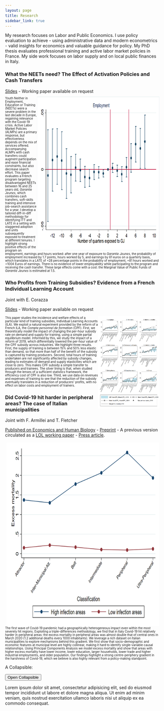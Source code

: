 ```yaml
---
layout: page
title: Research
sidebar_link: true
---
```


<p class="message">
  My research focuses on Labor and Public Economics. I use policy evaluation to achieve - using administrative data and modern econometrics - valid insights for economics and valuable guidance for policy. My PhD thesis evaluates professional training and active labor market policies in France. My side work focuses on labor supply and on local public finances in Italy. 
</p>

<h3>What the NEETs need? The Effect of Activation Policies and Cash Transfers</h3> <a href="slides_jun2021.pdf">Slides</a> - Working paper available on request

<p style="font-size:70%"><img src="gj.png" ALIGN="right" width="400" height="500">Youth Neither in Employment, Education or Training (NEETs) were a severe problem in the last decade in Europe, regaining relevance with the Covid-19 crisis. Active Labor Market Policies (ALMPs) are a primary response, but effectiveness depends on the mix of services offered. Accompanying ALMPs with cash transfers could augment participation and ease financial constraints, but also decrease search effort. This paper evaluates a French program targeting disadvantaged NEETs between 16 and 25 years old, <i>Garantie Jeunes</i>, which combines cash transfers, soft-skills training and intensive job-search assistance for a year. I develop a tailored diff-in-diff methodology for identifying ITT and LATE in a setting with staggered adoption and units subsequently exposed to treatment at different tenures. I highlight strong positive effects of the program on employment, earnings and hours worked: after one year of exposure to <i>Garantie Jeunes</i>, the probability of employment increased by 1.7 points, hours worked by 5, and earnings by 61 euros on a quarterly basis, which translates in a LATE of +28 percentage points in the probability of employment, +81 hours worked and +1004 Euros of earnings. There is no evidence of lower employability while participating to the program and receiving the cash transfer. These large effects come with a cost: the Marginal Value of Public Funds of <i>Garantie Jeunes</i> is estimated at 1.5. </p>

<h3>Who Profits from Training Subsidies? Evidence from a French Individual Learning Account</h3> 
Joint with E. Corazza 

<a href="presentation_chaire_nov2020.pdf">Slides</a> - Working paper available on request

<p style="font-size:70%"><img src="treatment.png" ALIGN="right" width="200" height="300">This paper studies the incidence and welfare effects of a particular kind of training subsidies, Individual Learning Accounts (ILA). We exploit a natural experiment provided by the reform of a French ILA, the <i>Compte personnel de formation</i> (CPF). First, we theoretically model the impact of changing the per-hour subsidy rate on demand and supply for training, using a simple partial equilibrium model. Informed by this, we study the impact of a reform of 2019, which differentially lowered the per-hour value of the CPF subsidy across industries. We highlight three results. First, the supply of training is between 15% and 50% less elastic than demand, so that more than half of the benefit of the subsidy is captured by training producers. Second, total hours of training undertaken are not significantly affected by subsidy changes, leading to estimates of demand and supply elasticities which are close to zero. This makes CPF subsidy a simple transfer to producers and trainees. The silver lining is that, when studied through the lenses of a sufficient statistics framework, the efficiency cost of CPF is also low. Third, we use data on revenues and expenses of training to see that the reduction of the subsidy eventually translates in a reduction of producers' profits, with no effect on labor costs and employment of trainers.</p>

<h3>Did Covid-19 hit harder in peripheral areas? The case of Italian municipalities</h3>  

Joint with F. Armillei and T. Fletcher 

<a href="https://www.sciencedirect.com/science/article/pii/S1570677X21000423">Published on Economics and Human Biology</a> - <a href="Covid_Paper_2_0___Published (1).pdf">Preprint</a> - A previous version circulated as a <a href="https://www.localopportunitieslab.it/wp-content/uploads/2020/10/Covid_paper-4.pdf">LOL working paper</a> - <a href="https://www.lavoce.info/archives/69032/dai-dati-comunali-una-mappa-del-rischio-coronavirus/">Press article</a>.

  <p style="font-size:70%"><img src="extra_march_by_classe.png" ALIGN="right" width="500" height="600">The first wave of Covid-19 pandemic had a geographically heterogeneous impact even within the most severely hit regions. Exploiting a triple-differences methodology, we find that in Italy Covid-19 hit relatively harder in peripheral areas: the excess mortality in peripheral areas was almost double that of central ones in March 2020 (1.2 additional deaths every 1000 inhabitants). We leverage a rich dataset on Italian municipalities to explore mechanisms behind this gradient. We first show that socio-demographic and economic features at municipal level are highly collinear, making it hard to identify single-variable causal relationships. Using Principal Components Analysis we model excess mortality and show that areas with higher excess mortality have lower income, lower education, larger households, lower trade and higher industrial employments, and older population. Our findings highlight a strong centre-periphery gradient in the harshness of Covid-19, which we believe is also highly relevant from a policy-making standpoint.</p>


<p>A Collapsible:</p>
<button type="button" class="collapsible">Open Collapsible</button>
<div class="content">
  <p>Lorem ipsum dolor sit amet, consectetur adipisicing elit, sed do eiusmod tempor incididunt ut labore et dolore magna aliqua. Ut enim ad minim veniam, quis nostrud exercitation ullamco laboris nisi ut aliquip ex ea commodo consequat.</p>
</div>
